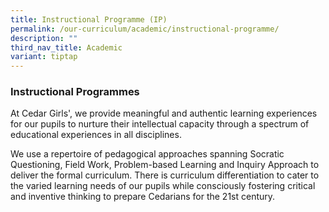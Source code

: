 ```yaml
---
title: Instructional Programme (IP)
permalink: /our-curriculum/academic/instructional-programme/
description: ""
third_nav_title: Academic
variant: tiptap
---
```

### Instructional Programmes

  

At Cedar Girls', we provide meaningful and authentic learning experiences for our pupils to nurture their intellectual capacity through a spectrum of educational experiences in all disciplines.

We use a repertoire of pedagogical approaches spanning Socratic Questioning, Field Work, Problem-based Learning and Inquiry Approach to deliver the formal curriculum. There is curriculum differentiation to cater to the varied learning needs of our pupils while consciously fostering critical and inventive thinking to prepare Cedarians for the 21st century.